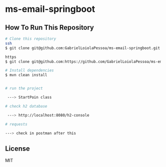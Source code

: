 # ms-email-springboot


## How To Run This Repository 


```bash
# Clone this repository
ssh
$ git clone git@github.com:GabrielLoiolaPessoa/ms-email-springboot.git

https
$ git clone git@github.com:https://github.com/GabrielLoiolaPessoa/ms-email-springboot.git

# Install dependencies
$ mvn clean install

```


```bash

# run the project

 ---> StartPoin class

# check h2 database

 ---> http://localhost:8080/h2-console

# requests

---> check in postman after this

```


## License

MIT

